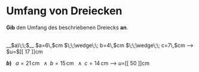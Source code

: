 <!--
version:  0.0.1

language: de


@style
input {
    text-align: center;
}

.flex-container {
    display: flex;
    flex-wrap: wrap;
    align-items: stretch;
    gap: 20px;
}

.flex-child {
    flex: 1;
    min-width: 350px;
    margin-right: 20px;
}

@media (max-width: 400px) {
    .flex-child {
        flex: 100%;
        margin-right: 0;
    }
}
@end

formula: \carry   \textcolor{red}{\scriptsize #1}
formula: \digit   \rlap{\carry{#1}}\phantom{#2}#2
formula: \permil  \text{‰}

import: https://raw.githubusercontent.com/LiaTemplates/Tikz-Jax/main/README.md

script: https://cdn.jsdelivr.net/gh/LiaTemplates/Tikz-Jax@main/dist/index.js


tags: Dreiecke, Länge, Fläche, Umfang, sehr leicht, sehr niedrig, Angeben

comment: Berechne den Umfang einer dreieckigen Fläche.

author: Martin Lommatzsch

-->




# Umfang von Dreiecken


**Gib** den Umfang des beschriebenen Dreiecks **an**.

<br>


<section class="flex-container">

<div class="flex-child">
__$a)\;\;$__ $a=6\,$cm $\;\;\wedge\;\; b=4\,$cm $\;\;\wedge\;\; c=7\,$cm
--> $u=$[[  17  ]]cm

<br>
</div>

<div class="flex-child">

__$b)\;\;$__ $a=21\,$cm $\;\;\wedge\;\; b=15\,$cm $\;\;\wedge\;\; c=14\,$cm
--> $u=$[[  50  ]]cm



</div>

</section>





<br>
<br>
<br>
<br>
<br>